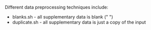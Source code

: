 Different data preprocessing techniques include: 

* blanks.sh     - all supplementary data is blank (" ")
* duplicate.sh  - all supplementary data is just a copy of the input
